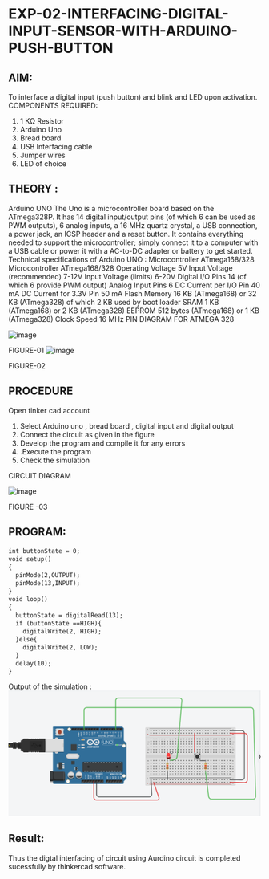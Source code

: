 # EXP-02-INTERFACING-DIGITAL-INPUT-SENSOR-WITH-ARDUINO-PUSH-BUTTON

## AIM:  
To interface a digital input (push button) and blink and LED upon activation.
COMPONENTS REQUIRED:
1.	1 KΩ Resistor 
2.	Arduino Uno 
3.	Bread board 
4.	USB Interfacing cable 
5.	Jumper wires 
6.	LED of choice 
## THEORY :
Arduino UNO
 	  The Uno is a microcontroller board based on the ATmega328P. It has 14 digital input/output pins (of which 6 can be used as PWM outputs), 6 analog inputs, a 16 MHz quartz crystal, a USB connection, a power jack, an ICSP header and a reset button. It contains everything needed to support the microcontroller; simply connect it to a computer with a USB cable or power it with a AC-to-DC adapter or battery to get started.
	Technical specifications of Arduino UNO :
Microcontroller	ATmega168/328
Microcontroller	ATmega168/328
Operating Voltage	5V
Input Voltage (recommended)	7-12V
Input Voltage (limits)	6-20V
Digital I/O Pins	14 (of which 6 provide PWM output)
Analog Input Pins	6
DC Current per I/O Pin	40 mA
DC Current for 3.3V Pin	50 mA
Flash Memory	16 KB (ATmega168) or 32 KB (ATmega328) of which 2 KB used by boot loader
SRAM	1 KB (ATmega168) or 2 KB (ATmega328)
EEPROM	512 bytes (ATmega168) or 1 KB (ATmega328)
Clock Speed	16 MHz
PIN DIAGRAM FOR ATMEGA 328
 
![image](https://user-images.githubusercontent.com/36288975/163530394-115baee4-7ed1-49fe-9cce-d7b625e11e85.png)

FIGURE-01
![image](https://user-images.githubusercontent.com/36288975/163530431-4d390e98-0942-42d8-95b8-f57d348e6ad8.png)



FIGURE-02
## PROCEDURE 
 Open tinker cad account 
1.	Select Arduino uno , bread board , digital input and digital output 
2.	Connect the circuit as given in the figure 
3.	Develop the program and compile it for any errors 
4.	 .Execute the program 
5.	Check the simulation 








CIRCUIT DIAGRAM 





![image](https://user-images.githubusercontent.com/36288975/163530437-87a0afbd-b3c9-44ad-b907-5de63486fb9d.png)



FIGURE -03





## PROGRAM:
~~~
int buttonState = 0;
void setup()
{
  pinMode(2,OUTPUT);
  pinMode(13,INPUT);
}
void loop()
{
  buttonState = digitalRead(13);
  if (buttonState ==HIGH){
    digitalWrite(2, HIGH);
  }else{
    digitalWrite(2, LOW);
  }
  delay(10);
}
~~~

 
 
 
 
 



Output of the simulation :
![github logo](robo1.png)

## Result:
Thus the digtal interfacing of circuit using  Aurdino circuit is completed sucessfully by thinkercad software.

